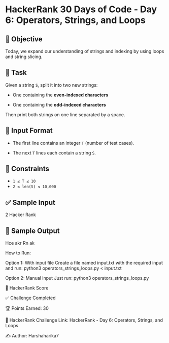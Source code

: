# HackerRank 30 Days of Code - Day 6: Operators, Strings, and Loops

## 🧠 Objective

Today, we expand our understanding of strings and indexing by using loops and string slicing.


## 📝 Task

Given a string `S`, split it into two new strings:

- One containing the **even-indexed characters**
  
- One containing the **odd-indexed characters**

Then print both strings on one line separated by a space.


## 🔢 Input Format

- The first line contains an integer `T` (number of test cases).
  
- The next `T` lines each contain a string `S`.


## 📌 Constraints

- `1 ≤ T ≤ 10`
- `2 ≤ len(S) ≤ 10,000`


## ✅ Sample Input

2
Hacker
Rank


## 🎯 Sample Output

Hce akr
Rn ak


How to Run: 

Option 1: With input file Create a file named input.txt with the required input and run: python3 operators_strings_loops.py < input.txt

Option 2: Manual input Just run: python3 operators_strings_loops.py


🏅 HackerRank Score

✅ Challenge Completed

🏆 Points Earned: 30


🔗 HackerRank Challenge Link: HackerRank - Day 6: Operators, Strings, and Loops

✍ Author: Harshaharika7
